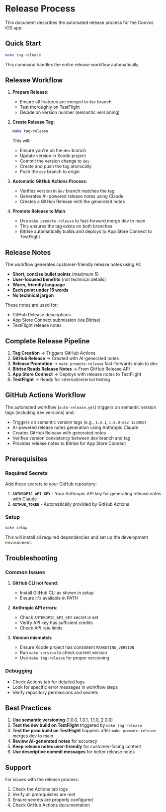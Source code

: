 # Release Process

This document describes the automated release process for the Convos iOS app.

## Quick Start

```bash
make tag-release
```

This command handles the entire release workflow automatically.

## Release Workflow

1. **Prepare Release**:
   - Ensure all features are merged to `dev` branch
   - Test thoroughly on TestFlight
   - Decide on version number (semantic versioning)

2. **Create Release Tag**:
   ```bash
   make tag-release
   ```

   This will:
   - Ensure you're on the `dev` branch
   - Update version in Xcode project
   - Commit the version change to `dev`
   - Create and push the tag atomically
   - Push the `dev` branch to origin

3. **Automatic GitHub Actions Process**:
   - Verifies version in `dev` branch matches the tag
   - Generates AI-powered release notes using Claude
   - Creates a GitHub Release with the generated notes

4. **Promote Release to Main**:
   - Use `make promote-release` to fast-forward merge dev to main
   - This ensures the tag exists on both branches
   - Bitrise automatically builds and deploys to App Store Connect to TestFlight

## Release Notes

The workflow generates customer-friendly release notes using AI:

- **Short, concise bullet points** (maximum 5)
- **User-focused benefits** (not technical details)
- **Warm, friendly language**
- **Each point under 15 words**
- **No technical jargon**

These notes are used for:
- GitHub Release descriptions
- App Store Connect submission (via Bitrise)
- TestFlight release notes

## Complete Release Pipeline

1. **Tag Creation** → Triggers GitHub Actions
2. **GitHub Release** → Created with AI-generated notes
3. **Release Promotion** → `make promote-release` fast-forwards main to dev
4. **Bitrise Reads Release Notes** → From GitHub Release API
5. **App Store Connect** → Deploys with release notes to TestFlight
6. **TestFlight** → Ready for internal/external testing

## GitHub Actions Workflow

The automated workflow (`auto-release.yml`) triggers on semantic version tags (including dev versions) and:

- Triggers on semantic version tags (e.g., `1.0.1`, `1.0.0-dev.123456`)
- AI-powered release notes generation using Anthropic Claude
- Creates GitHub Release with generated notes
- Verifies version consistency between dev branch and tag
- Provides release notes to Bitrise for App Store Connect

## Prerequisites

### Required Secrets

Add these secrets to your GitHub repository:

1. **`ANTHROPIC_API_KEY`** - Your Anthropic API key for generating release notes with Claude
2. **`GITHUB_TOKEN`** - Automatically provided by GitHub Actions

### Setup

```bash
make setup
```

This will install all required dependencies and set up the development environment.

## Troubleshooting

### Common Issues

1. **GitHub CLI not found**:
   - Install GitHub CLI as shown in setup
   - Ensure it's available in PATH

2. **Anthropic API errors**:
   - Check `ANTHROPIC_API_KEY` secret is set
   - Verify API key has sufficient credits
   - Check API rate limits

3. **Version mismatch**:
   - Ensure Xcode project has consistent `MARKETING_VERSION`
   - Run `make version` to check current version
   - Use `make tag-release` for proper versioning

### Debugging

- Check Actions tab for detailed logs
- Look for specific error messages in workflow steps
- Verify repository permissions and secrets

## Best Practices

1. **Use semantic versioning** (1.0.0, 1.0.1, 1.1.0, 2.0.0)
2. **Test the dev build on TestFlight** triggered by `make tag-release`
3. **Test the prod build on TestFlight** happens after `make promote-release` merges dev to main
4. **Review AI-generated notes** for accuracy
5. **Keep release notes user-friendly** for customer-facing content
6. **Use descriptive commit messages** for better release notes

## Support

For issues with the release process:
1. Check the Actions tab logs
2. Verify all prerequisites are met
3. Ensure secrets are properly configured
4. Check GitHub Actions documentation
